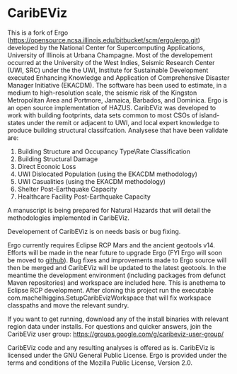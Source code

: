 # CaribEViz
This is a fork of Ergo (https://opensource.ncsa.illinois.edu/bitbucket/scm/ergo/ergo.git) developed by the National Center for Supercomputing Applications, University of Illinois at Urbana Champagne. 
Most of the developement occurred at the University of the West Indies, Seismic Research Center (UWI, SRC) under the the UWI, Institute for Sustainable Development executed Enhancing Knowledge and Application of Comprehensive Disaster Manager Initiative (EKACDM). The software has been used to estimate, in a medium to high-resolution scale, the seismic risk of the Kingston Metropolitan Area and Portmore, Jamaica, Barbados, and Dominica.
Ergo is an open source implementation of HAZUS. CaribEViz was developed to work with building footprints, data sets common to most CSOs of island-states under the remit or adjacent to UWI, and local expert knowledge to produce building structural classifcation. Analysese that have been validate are:  
1. Building Structure and Occupancy Type\Rate Classification
2. Building Structural Damage
3. Direct Econoic Loss
4. UWI Dislocated Population (using the EKACDM methodology)
5. UWI Casualities (using the EKACDM methodology)
6. Shelter Post-Earthquake Capacity
7. Healthcare Facility Post-Earthquake Capacity

A manuscript is being prepared for Natural Hazards that will detail the methodologies implemented in CaribEViz.

Developement of CaribEViz is on needs basis or bug fixing. 

Ergo currently requires Eclipse RCP Mars and the ancient geotools v14. Efforts will be made in the near future to upgrade Ergo (FYI Ergo will soon be moved to [github](https://github.com/ncsa)). Bug fixes and improvements made to Ergo source will then be merged and CaribEViz will be updated to the latest geotools. In the meantime the development environment (including packages from defunct Maven repositories) and workspace are included here. This is anethema to Eclipse RCP development. After cloning this project run the executable com.machelhiggins.SetupCaribEvizWorkspace that will fix workspace classpaths and move the relevant sundry.

If you want to get running, download any of the install binaries with relevant region data under installs. 
For questions and quicker answers, join the CaribEViz user group: https://groups.google.com/g/caribeviz-user-group/

CaribEViz code and any resulting analyses is offered as is. CaribEViz is licensed under the GNU General Public License.  Ergo is provided under the terms and conditions of the Mozilla Public License, Version 2.0.
